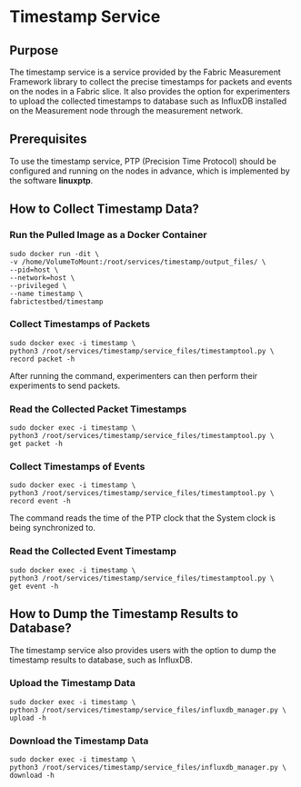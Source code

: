 # Timestamp Service

## Purpose
The timestamp service is a service provided by the Fabric Measurement Framework library to collect the precise timestamps for packets and events on the nodes in a Fabric slice. It also provides the option for experimenters to upload the collected timestamps to database such as InfluxDB installed on the Measurement node through the measurement network.  


## Prerequisites
To use the timestamp service, PTP (Precision Time Protocol) should be configured and running on the nodes in advance, which is implemented by the software **linuxptp**.  


## How to Collect Timestamp Data?

### Run the Pulled Image as a Docker Container

```
sudo docker run -dit \
-v /home/VolumeToMount:/root/services/timestamp/output_files/ \
--pid=host \
--network=host \
--privileged \
--name timestamp \
fabrictestbed/timestamp
```

### Collect Timestamps of Packets

```
sudo docker exec -i timestamp \
python3 /root/services/timestamp/service_files/timestamptool.py \
record packet -h
```
After running the command, experimenters can then perform their experiments to send packets.


### Read the Collected Packet Timestamps

```
sudo docker exec -i timestamp \
python3 /root/services/timestamp/service_files/timestamptool.py \
get packet -h
```

### Collect Timestamps of Events

```
sudo docker exec -i timestamp \
python3 /root/services/timestamp/service_files/timestamptool.py \
record event -h
```
The command reads the time of the PTP clock that the System clock is being synchronized to. 

### Read the Collected Event Timestamp

```
sudo docker exec -i timestamp \
python3 /root/services/timestamp/service_files/timestamptool.py \
get event -h
```

## How to Dump the Timestamp Results to Database?

The timestamp service also provides users with the option to dump the timestamp results to database, such as InfluxDB. 

### Upload the Timestamp Data 

```
sudo docker exec -i timestamp \
python3 /root/services/timestamp/service_files/influxdb_manager.py \
upload -h
```

### Download the Timestamp Data

```
sudo docker exec -i timestamp \
python3 /root/services/timestamp/service_files/influxdb_manager.py \
download -h
```
